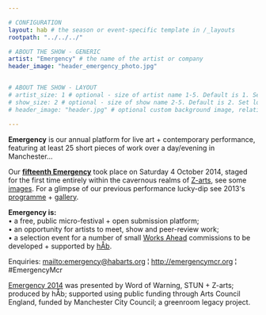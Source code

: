 ```yaml
---

# CONFIGURATION
layout: hab # the season or event-specific template in /_layouts
rootpath: "../../../"

# ABOUT THE SHOW - GENERIC
artist: "Emergency" # the name of the artist or company
header_image: "header_emergency_photo.jpg"   


# ABOUT THE SHOW - LAYOUT
# artist_size: 1 # optional - size of artist name 1-5. Default is 1. Set longer names to lower values
# show_size: 2 # optional - size of show name 2-5. Default is 2. Set longer names to lower values
# header_image: "header.jpg" # optional custom background image, relative to current page

---
```

**Emergency** is our annual platform for live art + contemporary performance, featuring at least 25 short pieces of work over a day/evening in Manchester…             
             
Our **[fifteenth Emergency](/current/2014-emergency)** took place on Saturday 4 October 2014, staged for the first time entirely within the cavernous realms of [Z-arts](http://www.z-arts.org/about-us/getting-here), see some [images](/galleries/2014-emergency). For a glimpse of our previous performance lucky-dip see 2013's [programme](/archive/2013-emergency) + [gallery](/galleries/2013-emergency).        
      
**Emergency is:**    
• a free, public micro-festival + open submission platform;   
• an opportunity for artists to meet, show and peer-review work;      
• a selection event for a number of small [Works Ahead](/hab/worksahead) commissions to be developed + supported by [hÅb](/hab).        
        
Enquiries: <mailto:emergency@habarts.org> ¦ <http://emergencymcr.org> ¦ #EmergencyMcr        
        
[Emergency 2014](/current/2014-emergency) was presented by Word of Warning, STUN + Z-arts; produced by hÅb; supported using public funding through Arts Council England, funded by Manchester City Council; a greenroom legacy project.
